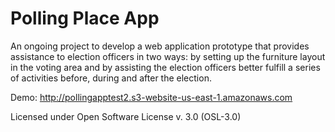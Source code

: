 Polling Place App
=================

An ongoing project to develop a web application prototype that provides assistance to election officers in two ways: by setting up the furniture layout in the voting area and by assisting the election officers better fulfill a series of activities before, during and after the election.

Demo: http://pollingapptest2.s3-website-us-east-1.amazonaws.com

Licensed under Open Software License v. 3.0 (OSL-3.0)
